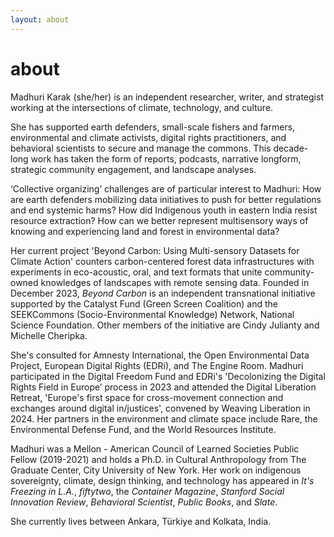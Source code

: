 ```yaml
---
layout: about 
---
```


# about 
Madhuri Karak (she/her) is an independent researcher, writer, and strategist working at the intersections of climate, technology, and culture.

She has supported earth defenders, small-scale fishers and farmers, environmental and climate activists, digital rights practitioners, and behavioral scientists to secure and manage the commons. This decade-long work has taken the form of reports, podcasts, narrative longform, strategic community engagement, and landscape analyses.

‘Collective organizing’ challenges are of particular interest to Madhuri: How are earth defenders mobilizing data initiatives to push for better regulations and end systemic harms? How did Indigenous youth in eastern India resist resource extraction? How can we better represent multisensory ways of knowing and experiencing land and forest in environmental data? 

Her current project 'Beyond Carbon: Using Multi-sensory Datasets for Climate Action' counters carbon-centered forest data infrastructures with experiments in eco-acoustic, oral, and text formats that  unite community-owned knowledges of landscapes with remote sensing data. Founded in December 2023, _Beyond Carbon_ is an independent transnational initiative supported by the Catalyst Fund (Green Screen Coalition) and the SEEKCommons (Socio-Environmental Knowledge) Network, National Science Foundation. Other members of the initiative are Cindy Julianty and Michelle Cheripka.

She's consulted for Amnesty International, the Open Environmental Data Project, European Digital Rights (EDRi), and The Engine Room. Madhuri participated in the Digital Freedom Fund and EDRi's 'Decolonizing the Digital Rights Field in Europe’ process in 2023 and attended the Digital Liberation Retreat, 'Europe's first space for cross-movement connection and exchanges around digital in/justices', convened by Weaving Liberation in 2024. Her partners in the environment and climate space include Rare, the Environmental Defense Fund, and the World Resources Institute. 

Madhuri was a Mellon - American Council of Learned Societies Public Fellow (2019-2021) and holds a Ph.D. in Cultural Anthropology from The Graduate Center, City University of New York. Her work on indigenous sovereignty, climate, design thinking, and technology has appeared in _It's Freezing in L.A._, _fiftytwo_, the _Container Magazine_, _Stanford Social Innovation Review_, _Behavioral Scientist_, _Public Books_, and _Slate_.

She currently lives between Ankara, Türkiye and Kolkata, India. 
